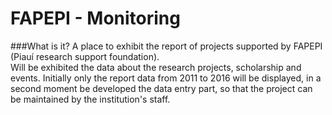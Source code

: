 # FAPEPI - Monitoring 

###What is it?
A place to exhibit the report of projects supported by FAPEPI (Piauí research support foundation).  
Will be exhibited the data about the research projects, scholarship and events.
Initially only the report data from 2011 to 2016 will be displayed, in a second moment  be developed the data entry part, so that the project can be maintained by the institution's staff.   

